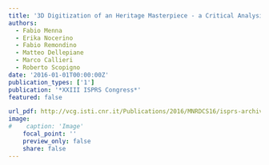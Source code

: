 ```yaml
---
title: '3D Digitization of an Heritage Masterpiece - a Critical Analysis on Quality Assessment'
authors:
  - Fabio Menna
  - Erika Nocerino
  - Fabio Remondino
  - Matteo Dellepiane
  - Marco Callieri
  - Roberto Scopigno
date: '2016-01-01T00:00:00Z'
publication_types: ['1']
publication: '*XXIII ISPRS Congress*'
featured: false

url_pdf: http://vcg.isti.cnr.it/Publications/2016/MNRDCS16/isprs-archives-XLI-B5-675-2016.pdf
image:
#    caption: 'Image'
    focal_point: ''
    preview_only: false
    share: false
---
```


